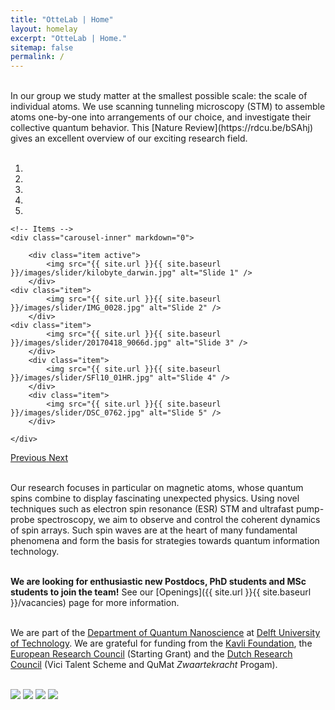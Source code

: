 ```yaml
---
title: "OtteLab | Home"
layout: homelay
excerpt: "OtteLab | Home."
sitemap: false
permalink: /
---
```


<br />
In our group we study matter at the smallest possible scale: the scale of individual atoms. We use scanning tunneling microscopy (STM) to assemble atoms one-by-one into arrangements of our choice, and investigate their collective quantum behavior. This [Nature Review](https://rdcu.be/bSAhj) gives an excellent overview of our exciting research field.<br />
<br />


<div markdown="0" id="carousel" class="carousel slide" data-ride="carousel" data-interval="6000" data-pause="hover" >
    <!-- Menu -->
    <ol class="carousel-indicators">
        <li data-target="#carousel" data-slide-to="0" class="active"></li>
        <li data-target="#carousel" data-slide-to="1"></li>
        <li data-target="#carousel" data-slide-to="2"></li>
        <li data-target="#carousel" data-slide-to="3"></li>
        <li data-target="#carousel" data-slide-to="4"></li>
<!--
	<li data-target="#carousel" data-slide-to="5"></li>
-->
    </ol>

    <!-- Items -->
    <div class="carousel-inner" markdown="0">
       
        <div class="item active">
            <img src="{{ site.url }}{{ site.baseurl }}/images/slider/kilobyte_darwin.jpg" alt="Slide 1" />
        </div>
	<div class="item">
            <img src="{{ site.url }}{{ site.baseurl }}/images/slider/IMG_0028.jpg" alt="Slide 2" />
        </div>
	<div class="item">
            <img src="{{ site.url }}{{ site.baseurl }}/images/slider/20170418_9066d.jpg" alt="Slide 3" />
        </div>
        <div class="item">
            <img src="{{ site.url }}{{ site.baseurl }}/images/slider/SFl10_01HR.jpg" alt="Slide 4" />
        </div>
        <div class="item">
            <img src="{{ site.url }}{{ site.baseurl }}/images/slider/DSC_0762.jpg" alt="Slide 5" />
        </div>
<!--
        <div class="item">
            <img src="{{ site.url }}{{ site.baseurl }}/images/slider/20170418_9039d.jpg" alt="Slide 6" />
        </div>
-->    
        
        
          
    </div>
  <a class="left carousel-control" href="#carousel" role="button" data-slide="prev">
    <span class="glyphicon glyphicon-chevron-left" aria-hidden="true"></span>
    <span class="sr-only">Previous</span>
  </a>
  <a class="right carousel-control" href="#carousel" role="button" data-slide="next">
    <span class="glyphicon glyphicon-chevron-right" aria-hidden="true"></span>
    <span class="sr-only">Next</span>
  </a>
</div>
<br />

Our research focuses in particular on magnetic atoms, whose quantum spins combine to display fascinating unexpected physics. Using novel techniques such as electron spin resonance (ESR) STM and ultrafast pump-probe spectroscopy, we aim to observe and control the coherent dynamics of spin arrays. Such spin waves are at the heart of many fundamental phenomena and form the basis for strategies towards quantum information technology.<br />
<br />

 **We are  looking for enthusiastic new Postdocs, PhD students and MSc students to join the team!** See our [Openings]({{ site.url }}{{ site.baseurl }}/vacancies) page for more information.<br />
<br />

We are part of the [Department of Quantum Nanoscience](https://www.tudelft.nl/tnw/over-faculteit/afdelingen/quantum-nanoscience) at [Delft University of Technology](https://www.tudelft.nl). We are grateful for funding from the [Kavli Foundation](https://kavlifoundation.org), the [European Research Council](https://erc.europa.eu/homepage) (Starting Grant) and the [Dutch Research Council](https://www.nwo.nl) (Vici Talent Scheme and QuMat _Zwaartekracht_ Progam).<br />
<br />



  [<img src="{{ site.url }}{{ site.baseurl }}/images/logopic/Logo_TUDelft.png" style="max-width: 210px">](https://www.tudelft.nl)
  [<img src="{{ site.url }}{{ site.baseurl }}/images/logopic/Logo_QN.png" style="max-width: 250px">](https://www.tudelft.nl/tnw/over-faculteit/afdelingen/quantum-nanoscience)
  [<img src="{{ site.url }}{{ site.baseurl }}/images/logopic/Logo_ERC.jpg" style="max-width: 100px">](https://erc.europa.eu/homepage)
  [<img src="{{ site.url }}{{ site.baseurl }}/images/logopic/Logo_NWO.jpg" style="max-width: 60px">](https://www.nwo.nl)



